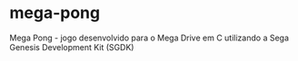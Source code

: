 # mega-pong
 Mega Pong - jogo desenvolvido para o Mega Drive em C utilizando a Sega Genesis Development Kit (SGDK)
